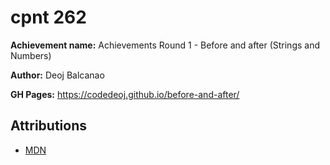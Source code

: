 # cpnt 262

**Achievement name:** Achievements Round 1 - Before and after (Strings and Numbers)

**Author:** Deoj Balcanao

**GH Pages:** https://codedeoj.github.io/before-and-after/

## Attributions
- [MDN](https://developer.mozilla.org/en-US/docs/Learn/JavaScript/First_steps/Useful_string_methods)
